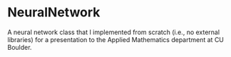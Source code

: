 # NeuralNetwork
A neural network class that I implemented from scratch (i.e., no external libraries) for a presentation to the Applied Mathematics department at CU Boulder.
